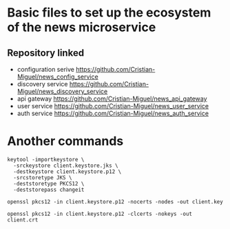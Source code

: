 # Basic files to set up the ecosystem of the news microservice

## Repository linked
- configuration serive https://github.com/Cristian-Miguel/news_config_service
- discovery service https://github.com/Cristian-Miguel/news_discovery_service
- api gateway https://github.com/Cristian-Miguel/news_api_gateway
- user service https://github.com/Cristian-Miguel/news_user_service
- auth service https://github.com/Cristian-Miguel/news_auth_service

# Another commands
``` 
keytool -importkeystore \
  -srckeystore client.keystore.jks \
  -destkeystore client.keystore.p12 \
  -srcstoretype JKS \
  -deststoretype PKCS12 \
  -deststorepass changeit
```
```
openssl pkcs12 -in client.keystore.p12 -nocerts -nodes -out client.key
```
```
openssl pkcs12 -in client.keystore.p12 -clcerts -nokeys -out client.crt
```